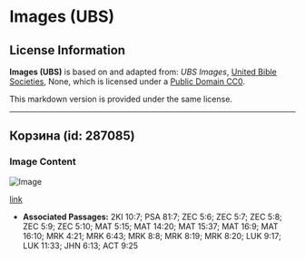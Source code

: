 # Images (UBS)

## License Information

**Images (UBS)** is based on and adapted from: _UBS Images_, [United Bible Societies](https://unitedbiblesocieties.org/), None, which is licensed under a [Public Domain CC0](https://creativecommons.org/public-domain/cc0/).

This markdown version is provided under the same license.



--------------------------------

## Корзина (id: 287085)

### Image Content

![Image](https://cdn.aquifer.bible/aquifer-content/resources/Media/WEB-0495_basket.jpg)

[link](https://cdn.aquifer.bible/aquifer-content/resources/Media/WEB-0495_basket.jpg)

* **Associated Passages:** 2KI 10:7; PSA 81:7; ZEC 5:6; ZEC 5:7; ZEC 5:8; ZEC 5:9; ZEC 5:10; MAT 5:15; MAT 14:20; MAT 15:37; MAT 16:9; MAT 16:10; MRK 4:21; MRK 6:43; MRK 8:8; MRK 8:19; MRK 8:20; LUK 9:17; LUK 11:33; JHN 6:13; ACT 9:25

